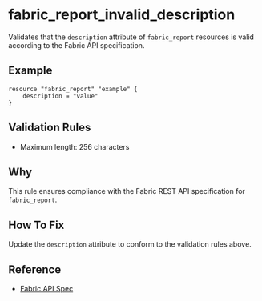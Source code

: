 # fabric_report_invalid_description

Validates that the `description` attribute of `fabric_report` resources is valid according to the Fabric API specification.

## Example

```hcl
resource "fabric_report" "example" {
    description = "value"
}
```

## Validation Rules

- Maximum length: 256 characters


## Why

This rule ensures compliance with the Fabric REST API specification for `fabric_report`.

## How To Fix

Update the `description` attribute to conform to the validation rules above.

## Reference

- [Fabric API Spec](https://github.com/microsoft/fabric-rest-api-specs/tree/main/report/definitions.json)
